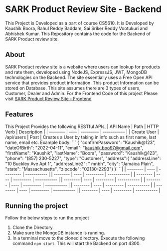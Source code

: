 # SARK Product Review Site - Backend

This Project is Developed as a part of course CS5610. It is Developed by Kaushik Boora, Rahul Reddy Baddam, Sai Sriker Reddy Vootukuri and Abhishek Kumar.
This Repository contains the code for the Backend of SARK Product review site.

## About

SARK Product review site is a website where users can lookup for products and rate them, developed using NodeJS, ExpressJS, JWT, MongoDB technologies on the Backend.
The site essentially uses a Free Open API service that provides product information. This product Information can be stored on Database. This site assumes there are 3 types of users, Customer, Dealer and Admin.
For the Frontend Code of this project Please visit [SARK Product Review Site - Frontend](https://github.com/BooraKaushik/SARK-Product-Review-Site-Frontend)

## Features

This Project Provides the following RESTful APIs,
| API Name | Path | HTTP Verb | Description |
| -------- | ---- | --------- | ----------- |
| Create User | /api/users | Post | Creates a User by taking in info such as first name, last name, email etc. Example body: ``` {
"confirmPassword": "Kaushik@123",
"dateOfBirth": "2022-04-11",
"email": "kaushik.boo97@gmail.com",
"firstName": "Kaushik",
"lastName": "Boora",
"password": "Kaushik@123",
"phone": "(857) 230-5227",
"type": "Customer",
"address":{
"addressLine": "10 Buckley Ave Apt 1",
"addressLine2": " mnbh",
"city": "Jamaica Plain",
"state": "Massachusetts",
"zipcode": "02130-2293"}
}`  ``|
| -------- | ---- | --------- | ----------- |
| -------- | ---- | --------- | ----------- |
| -------- | ---- | --------- | ----------- |
| -------- | ---- | --------- | ----------- |
| -------- | ---- | --------- | ----------- |
| -------- | ---- | --------- | ----------- |
| -------- | ---- | --------- | ----------- |
| -------- | ---- | --------- | ----------- |

## Running the project

Follow the below steps to run the project

1. Clone the Directory.
2. Make sure the MongoDB instance is running.
3. In a terminal move to the cloned directory. Execute the following command `npm start`. This will start the Backend on port 4300.
